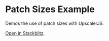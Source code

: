 # Patch Sizes Example

Demos the use of patch sizes with UpscalerJS.

[Open in Stackblitz](https://stackblitz.com/github/thekevinscott/upscalerjs/tree/main/examples/patch-sizes).
